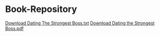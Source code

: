 # Book-Repository

[Download Dating The Strongest Boss.txt](The%20Book%20Nook/BL/Shou/Dating%20The%20Strongest%20Boss.txt)
[Download Dating the Strongest Boss.pdf](The%20Book%20Nook/BL/Shou/Dating%20the%20Strongest%20Boss.pdf)
